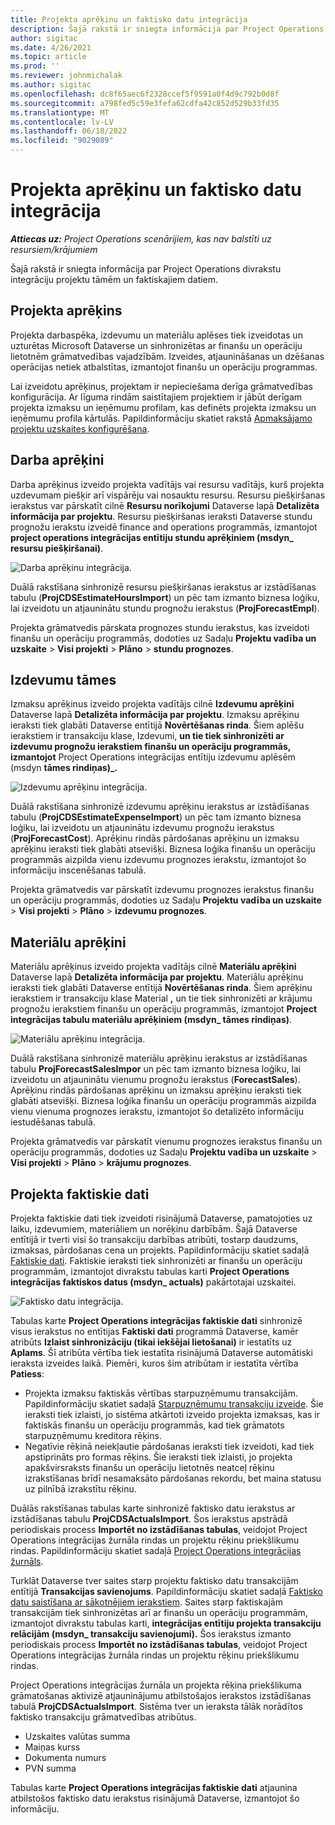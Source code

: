 ```yaml
---
title: Projekta aprēķinu un faktisko datu integrācija
description: Šajā rakstā ir sniegta informācija par Project Operations divrakstu integrāciju projektu tāmēm un faktiskajiem datiem.
author: sigitac
ms.date: 4/26/2021
ms.topic: article
ms.prod: ''
ms.reviewer: johnmichalak
ms.author: sigitac
ms.openlocfilehash: dc8f65aec6f2328ccef5f9591a0f4d9c792b0d8f
ms.sourcegitcommit: a798fed5c59e3fefa62cdfa42c852d529b33fd35
ms.translationtype: MT
ms.contentlocale: lv-LV
ms.lasthandoff: 06/18/2022
ms.locfileid: "9029089"
---
```

# <a name="project-estimates-and-actuals-integration"></a>Projekta aprēķinu un faktisko datu integrācija

_**Attiecas uz:** Project Operations scenārijiem, kas nav balstīti uz resursiem/krājumiem_

Šajā rakstā ir sniegta informācija par Project Operations divrakstu integrāciju projektu tāmēm un faktiskajiem datiem.

## <a name="project-estimates"></a>Projekta aprēķins

Projekta darbaspēka, izdevumu un materiālu aplēses tiek izveidotas un uzturētas Microsoft Dataverse un sinhronizētas ar finanšu un operāciju lietotnēm grāmatvedības vajadzībām. Izveides, atjaunināšanas un dzēšanas operācijas netiek atbalstītas, izmantojot finanšu un operāciju programmas.

Lai izveidotu aprēķinus, projektam ir nepieciešama derīga grāmatvedības konfigurācija. Ar līguma rindām saistītajiem projektiem ir jābūt derīgam projekta izmaksu un ieņēmumu profilam, kas definēts projekta izmaksu un ieņēmumu profila kārtulās. Papildinformāciju skatiet rakstā [Apmaksājamo projektu uzskaites konfigurēšana](../project-accounting/configure-accounting-billable-projects.md#configure-project-cost-and-revenue-profile-rules).

## <a name="labor-estimates"></a>Darba aprēķini

Darba aprēķinus izveido projekta vadītājs vai resursu vadītājs, kurš projekta uzdevumam piešķir arī vispārēju vai nosauktu resursu. Resursu piešķiršanas ierakstus var pārskatīt cilnē **Resursu norīkojumi** Dataverse lapā **Detalizēta informācija par projektu**. Resursu piešķiršanas ieraksti Dataverse stundu prognožu ierakstu izveidē finance and operations programmās, izmantojot **project operations integrācijas entītiju stundu aprēķiniem (msdyn\_ resursu piešķiršanai)**.

   ![Darba aprēķinu integrācija.](./Media/DW4LaborEstimates.png)

Duālā rakstīšana sinhronizē resursu piešķiršanas ierakstus ar izstādīšanas tabulu (**ProjCDSEstimateHoursImport**) un pēc tam izmanto biznesa loģiku, lai izveidotu un atjauninātu stundu prognožu ierakstus (**ProjForecastEmpl**).

Projekta grāmatvedis pārskata prognozes stundu ierakstus, kas izveidoti finanšu un operāciju programmās, dodoties uz Sadaļu **Projektu vadība un uzskaite** > **Visi projekti** > **Plāno** > **stundu prognozes**.

## <a name="expense-estimates"></a>Izdevumu tāmes

Izmaksu aprēķinus izveido projekta vadītājs cilnē **Izdevumu aprēķini** Dataverse lapā **Detalizēta informācija par projektu**. Izmaksu aprēķinu ieraksti tiek glabāti Dataverse entītijā **Novērtēšanas rinda**. Šiem aplēšu ierakstiem ir transakciju klase, Izdevumi, **un tie tiek sinhronizēti ar izdevumu prognožu ierakstiem finanšu un operāciju programmās, izmantojot** Project Operations integrācijas entītiju izdevumu aplēsēm (msdyn **tāmes rindiņas)\_.**

   ![Izdevumu aprēķinu integrācija.](./Media/DW4ExpenseEstimates.png)

Duālā rakstīšana sinhronizē izdevumu aprēķinu ierakstus ar izstādīšanas tabulu (**ProjCDSEstimateExpenseImport**) un pēc tam izmanto biznesa loģiku, lai izveidotu un atjauninātu izdevumu prognožu ierakstus (**ProjForecastCost**). Aprēķinu rindās pārdošanas aprēķinu un izmaksu aprēķinu ieraksti tiek glabāti atsevišķi. Biznesa loģika finanšu un operāciju programmās aizpilda vienu izdevumu prognozes ierakstu, izmantojot šo informāciju inscenēšanas tabulā.

Projekta grāmatvedis var pārskatīt izdevumu prognozes ierakstus finanšu un operāciju programmās, dodoties uz Sadaļu **Projektu vadība un uzskaite** > **Visi projekti** > **Plāno** > **izdevumu prognozes**.

## <a name="material-estimates"></a>Materiālu aprēķini

Materiālu aprēķinus izveido projekta vadītājs cilnē **Materiālu aprēķini** Dataverse lapā **Detalizēta informācija par projektu**. Materiālu aprēķinu ieraksti tiek glabāti Dataverse entītijā **Novērtēšanas rinda**. Šiem aprēķinu ierakstiem ir transakciju klase Material **,** un tie tiek sinhronizēti ar krājumu prognožu ierakstiem finanšu un operāciju programmās, izmantojot **Project integrācijas tabulu materiālu aprēķiniem (msdyn\_ tāmes rindiņas)**.

   ![Materiālu aprēķinu integrācija.](./Media/DW4MaterialEstimates.png)

Duālā rakstīšana sinhronizē materiālu aprēķinu ierakstus ar izstādīšanas tabulu **ProjForecastSalesImpor** un pēc tam izmanto biznesa loģiku, lai izveidotu un atjauninātu vienumu prognožu ierakstus (**ForecastSales**). Aprēķinu rindās pārdošanas aprēķinu un izmaksu aprēķinu ieraksti tiek glabāti atsevišķi. Biznesa loģika finanšu un operāciju programmās aizpilda vienu vienuma prognozes ierakstu, izmantojot šo detalizēto informāciju iestudēšanas tabulā.

Projekta grāmatvedis var pārskatīt vienumu prognozes ierakstus finanšu un operāciju programmās, dodoties uz Sadaļu **Projektu vadība un uzskaite** > **Visi projekti** > **Plāno** > **krājumu prognozes**.

## <a name="project-actuals"></a>Projekta faktiskie dati

Projekta faktiskie dati tiek izveidoti risinājumā Dataverse, pamatojoties uz laiku, izdevumiem, materiāliem un norēķinu darbībām. Šajā Dataverse entītijā ir tverti visi šo transakciju darbības atribūti, tostarp daudzums, izmaksas, pārdošanas cena un projekts. Papildinformāciju skatiet sadaļā [Faktiskie dati](../actuals/actuals-overview.md). Faktiskie ieraksti tiek sinhronizēti ar finanšu un operāciju programmām, izmantojot divrakstu tabulas karti **Project Operations integrācijas faktiskos datus (msdyn\_ actuals)** pakārtotajai uzskaitei.

   ![Faktisko datu integrācija.](./Media/DW4Actuals.png)

Tabulas karte **Project Operations integrācijas faktiskie dati** sinhronizē visus ierakstus no entītijas **Faktiski dati** programmā Dataverse, kamēr atribūts **Izlaist sinhronizāciju (tikai iekšējai lietošanai)** ir iestatīts uz **Aplams**. Šī atribūta vērtība tiek iestatīta risinājumā Dataverse automātiski ieraksta izveides laikā. Piemēri, kuros šim atribūtam ir iestatīta vērtība **Patiess**:

  - Projekta izmaksu faktiskās vērtības starpuzņēmumu transakcijām. Papildinformāciju skatiet sadaļā [Starpuzņēmumu transakciju izveide](../project-accounting/create-intercompany-transactions.md). Šie ieraksti tiek izlaisti, jo sistēma atkārtoti izveido projekta izmaksas, kas ir faktiskās finanšu un operāciju programmās, kad tiek grāmatots starpuzņēmumu kreditora rēķins.
  - Negatīvie rēķinā neiekļautie pārdošanas ieraksti tiek izveidoti, kad tiek apstiprināts pro formas rēķins. Šie ieraksti tiek izlaisti, jo projekta apakšvirsraksts finanšu un operāciju lietotnēs neatceļ rēķinu izrakstīšanas brīdī nesamaksāto pārdošanas rekordu, bet maina statusu uz pilnībā izrakstītu rēķinu.

Duālās rakstīšanas tabulas karte sinhronizē faktisko datu ierakstus ar izstādīšanas tabulu **ProjCDSActualsImport**. Šos ierakstus apstrādā periodiskais process **Importēt no izstādīšanas tabulas**, veidojot Project Operations integrācijas žurnāla rindas un projektu rēķinu priekšlikumu rindas. Papildinformāciju skatiet sadaļā [Project Operations integrācijas žurnāls](../project-accounting/project-operations-integration-journal.md).

Turklāt Dataverse tver saites starp projektu faktisko datu transakcijām entītijā **Transakcijas savienojums**. Papildinformāciju skatiet sadaļā [Faktisko datu saistīšana ar sākotnējiem ierakstiem](../actuals/linkingactuals.md). Saites starp faktiskajām transakcijām tiek sinhronizētas arī ar finanšu un operāciju programmām, izmantojot divrakstu tabulas karti, **integrācijas entītiju projekta transakciju relācijām (msdyn\_ transakciju savienojumi).** Šos ierakstus izmanto periodiskais process **Importēt no izstādīšanas tabulas**, veidojot Project Operations integrācijas žurnāla rindas un projektu rēķinu priekšlikumu rindas.

Project Operations integrācijas žurnāla un projekta rēķina priekšlikuma grāmatošanas aktivizē atjauninājumu atbilstošajos ierakstos izstādīšanas tabulā **ProjCDSActualsImport**. Sistēma tver un ieraksta tālāk norādītos faktisko transakciju grāmatvedības atribūtus.

- Uzskaites valūtas summa
- Maiņas kurss
- Dokumenta numurs
- PVN summa

Tabulas karte **Project Operations integrācijas faktiskie dati** atjaunina atbilstošos faktisko datu ierakstus risinājumā Dataverse, izmantojot šo informāciju.
